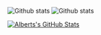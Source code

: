 ![Github stats](https://github-readme-stats.vercel.app/api?username=AlbertHambardzumyan&show_icons=true)
![Github stats](https://github-readme-stats.vercel.app/api/top-langs/?username=maranimatias&layout=compact)

[![Alberts's GitHub Stats](https://github-readme-stats.vercel.app/api?username=AlbertHambardzumyan)](https://github.com/AlbertHambardzumyan/github-readme-stats)
